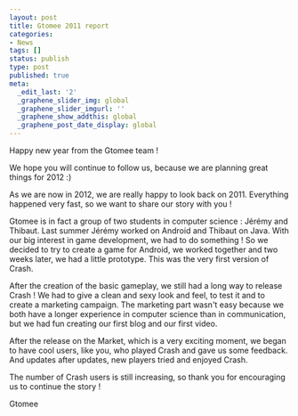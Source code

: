 ```yaml
---
layout: post
title: Gtomee 2011 report
categories:
- News
tags: []
status: publish
type: post
published: true
meta:
  _edit_last: '2'
  _graphene_slider_img: global
  _graphene_slider_imgurl: ''
  _graphene_show_addthis: global
  _graphene_post_date_display: global
---
```

Happy new year from the Gtomee team !

We hope you will continue to follow us, because we are planning great things for 2012 :)

As we are now in 2012, we are really happy to look back on 2011. Everything happened very fast, so we want to share our story with you !

Gtomee is in fact a group of two students in computer science : Jérémy and Thibaut. Last summer Jérémy worked on Android and Thibaut on Java. With our big interest in game development, we had to do something ! So we decided to try to create a game for Android, we worked together and two weeks later, we had a little prototype. This was the very first version of Crash.

After the creation of the basic gameplay, we still had a long way to release Crash ! We had to give a clean and sexy look and feel, to test it and to create a marketing campaign. The marketing part wasn't easy because we both have a longer experience in computer science than in communication, but we had fun creating our first blog and our first video.

After the release on the Market, which is a very exciting moment, we began to have cool users, like you, who played Crash and gave us some feedback. And updates after updates, new players tried and enjoyed Crash.

The number of Crash users is still increasing, so thank you for encouraging us to continue the story !

Gtomee
